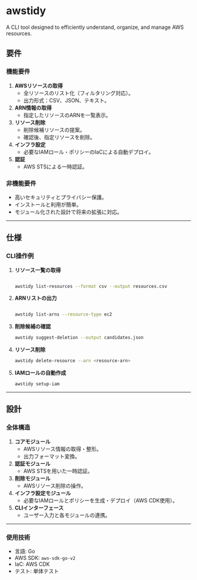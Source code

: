 # awstidy
 A CLI tool designed to efficiently understand, organize, and manage AWS resources.
## 要件

### 機能要件

1. **AWSリソースの取得**
    - 全リソースのリスト化（フィルタリング対応）。
    - 出力形式：CSV、JSON、テキスト。
2. **ARN情報の取得**
    - 指定したリソースのARNを一覧表示。
3. **リソース削除**
    - 削除候補リソースの提案。
    - 確認後、指定リソースを削除。
4. **インフラ設定**
    - 必要なIAMロール・ポリシーのIaCによる自動デプロイ。
5. **認証**
    - AWS STSによる一時認証。

### 非機能要件

- 高いセキュリティとプライバシー保護。
- インストールと利用が簡単。
- モジュール化された設計で将来の拡張に対応。

---

## 仕様

### CLI操作例

1. **リソース一覧の取得**
    
    ```bash
    
    awstidy list-resources --format csv --output resources.csv
    
    ```
    
2. **ARNリストの出力**
    
    ```bash
    
    awstidy list-arns --resource-type ec2
    
    ```
    
3. **削除候補の確認**
    
    ```bash
    awstidy suggest-deletion --output candidates.json
    
    ```
    
4. **リソース削除**
    
    ```bash
    awstidy delete-resource --arn <resource-arn>
    
    ```
    
5. **IAMロールの自動作成**
    
    ```bash
    awstidy setup-iam
    
    ```
    

---

## 設計

### 全体構造

1. **コアモジュール**
    - AWSリソース情報の取得・整形。
    - 出力フォーマット変換。
2. **認証モジュール**
    - AWS STSを用いた一時認証。
3. **削除モジュール**
    - AWSリソース削除の操作。
4. **インフラ設定モジュール**
    - 必要なIAMロールとポリシーを生成・デプロイ（AWS CDK使用）。
5. **CLIインターフェース**
    - ユーザー入力と各モジュールの連携。

---

### 使用技術

- 言語: Go
- AWS SDK: `aws-sdk-go-v2`
- IaC: AWS CDK
- テスト: 単体テスト